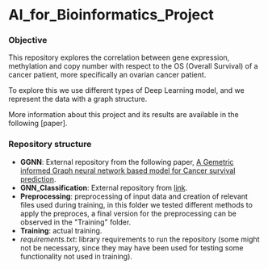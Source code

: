 # AI_for_Bioinformatics_Project

### Objective
This repository explores the correlation between gene expression, methylation and copy number with respect to the OS (Overall Survival) of a cancer patient, more specifically an ovarian cancer patient.


To explore this we use different types of Deep Learning model, and we represent the data with a graph structure.


More information about this project and its results are available in the following [paper].

### Repository structure
- **GGNN**: External repository from the following paper, [A Gemetric informed Graph neural network based model for Cancer survival prediction](https://doi.org/10.1016/j.compbiomed.2023.107117).
- **GNN_Classification**: External repository from [link](https://github.com/bknyaz/graph_nn).
- **Preprocessing**: preprocessing of input data and creation of relevant files used during training, in this folder we tested different methods to apply the preproces, a final version for the preprocessing can be observed in the "Training" folder.
- **Training**: actual training.
- _requirements.txt_: library requirements to run the repository (some might not be necessary, since they may have been used for testing some functionality not used in training).

